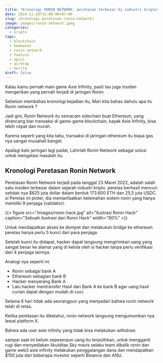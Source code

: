 ```yaml
---
title: "Kronologi RONIN NETWORK: peretasan terbesar di industri kripto"
date: 2024-11-20T15:00:00+07:00
slug: /kronologi-peretasan-ronin-network/
image: images/ronin-network.jpeg
categories:
  - kripto
tags:
  - blockchain
  - keamanan
  - ronin network
  - feature
  - opini
  - airdrop
  - berita
draft: false
---
```


Kalau kamu pernah main game Axie Infinity, pasti tau juga insiden mengerikan yang pernah terjadi di jaringan Ronin.

Sebelum membahas kronologi kejadian itu, Mari kita bahas dahulu apa itu Ronin network ?

Jadi gini, Ronin Network itu semacam sidechain buat Ethereum, yang dirancang biar transaksi di game-game blockchain, kayak Axie Infinity, bisa lebih cepat dan murah.

Karena seperti yang kita tahu, transaksi di jaringan ethereum itu biaya gas nya sangat muuahall banget.

Apalagi kalo jaringan lagi padat, Lahirlah Ronin Network sebagai solusi untuk mengatasi masalah itu.

## Kronologi Peretasan Ronin Network

Peretasan Ronin Network terjadi pada tanggal 23 Maret 2022, adalah salah satu insiden terbesar dalam sejarah industri kripto.
peretas berhasil mencuri setidak nya $625 juta dollar dalam bentuk 173.600 ETH dan 25,5 juta USDC.
si Peretas ini pinter, dia memanfaatkan kelemahan sistem ronin yang hanya memiliki 9 penjaga (validator).

{{< figure src="/images/ronin-hack.jpg" alt="Ilustrasi Ronin Hack" caption="Sebuah ilustrasi dari Ronin Hack" width="80%" >}}

Untuk mendapatkan akses ke dompet dan melakukan bridge ke ethereum peretas hanya perlu 5 kunci dari para penjaga.

Setelah kunci itu didapat, hacker dapat langsung mengirimkan uang yang sangat besar ke alamat yang di kelola oleh si hacker tanpa perlu verifikasi dari 4 penjaga lainnya.

Analogi nya seperti ini

- Ronin sebagai bank A
- Ethereum sebagian bank B
- Hacker menyerang Bank A
- Lalu hacker mentransfer Hasil dari Bank A ke bank B agar uang hasil curian dapat dengan mudah di cuci.

Selama 6 hari tidak ada seorangpun yang menyadari bahwa ronin network telah di retas.

Ketika peretasan itu diketahui, ronin network langsung mengumumkan nya lewat platform X.

Bahwa ada user axie infinity yang tidak bisa melakukan withdraw.

sampai saat ini belum sepeserpun uang itu terpulihkan, untuk mengganti rugi dan menyediakan likuiditas Sky mavis selaku team dibalik ronin dan game web3 axie infinity melakukan penggalangan dana dan mendapatkan $150 juta dari beberapa investor seperti Binance dan A16z.
